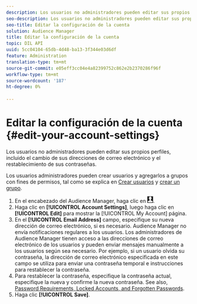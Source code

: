 ```yaml
---
description: Los usuarios no administradores pueden editar sus propios perfiles, incluido el cambio de sus direcciones de correo electrónico y el restablecimiento de sus contraseñas.
seo-description: Los usuarios no administradores pueden editar sus propios perfiles, incluido el cambio de sus direcciones de correo electrónico y el restablecimiento de sus contraseñas.
seo-title: Editar la configuración de la cuenta
solution: Audience Manager
title: Editar la configuración de la cuenta
topic: DIL API
uuid: 5cc04104-65db-4d48-ba13-3f344e03d6df
feature: Administration
translation-type: tm+mt
source-git-commit: e05eff3cc04e4a82399752c862e2b2370286f96f
workflow-type: tm+mt
source-wordcount: '187'
ht-degree: 0%

---
```



# Editar la configuración de la cuenta {#edit-your-account-settings}

Los usuarios no administradores pueden editar sus propios perfiles, incluido el cambio de sus direcciones de correo electrónico y el restablecimiento de sus contraseñas.

<!-- t_edit_account_settings.xml -->

Los usuarios administradores pueden crear usuarios y agregarlos a grupos con fines de permisos, tal como se explica en [Crear usuarios](../../features/administration/administration-overview.md#create-users) y [crear un grupo](../../features/administration/administration-overview.md#create-group).

1. En el encabezado del Audience Manager, haga clic en ![](assets/icon_profile.png).
1. Haga clic en **[!UICONTROL Account Settings]**, luego haga clic en **[!UICONTROL Edit]** para mostrar la [!UICONTROL My Account] página.
1. En el **[!UICONTROL Email Address]** campo, especifique su nueva dirección de correo electrónico, si es necesario. Audience Manager no envía notificaciones regulares a los usuarios. Los administradores de Audience Manager tienen acceso a las direcciones de correo electrónico de los usuarios y pueden enviar mensajes manualmente a los usuarios según sea necesario. Por ejemplo, si un usuario olvida su contraseña, la dirección de correo electrónico especificada en este campo se utiliza para enviar una contraseña temporal e instrucciones para restablecer la contraseña.
1. Para restablecer la contraseña, especifique la contraseña actual, especifique la nueva y confirme la nueva contraseña.
See also, [Password Requirements, Locked Accounts, and Forgotten Passwords](../../reference/password-requirements.md).
1. Haga clic **[!UICONTROL Save]**.
